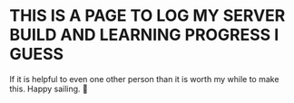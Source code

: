 # THIS IS A PAGE TO LOG MY SERVER BUILD AND LEARNING PROGRESS I GUESS
 If it is helpful to even one other person than it is worth my while to make this. Happy sailing. 🚀
